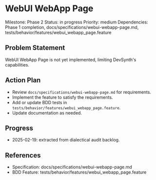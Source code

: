 # WebUI WebApp Page
Milestone: Phase 2
Status: in progress
Priority: medium
Dependencies: Phase 1 completion, docs/specifications/webui-webapp-page.md, tests/behavior/features/webui_webapp_page.feature

## Problem Statement
WebUI WebApp Page is not yet implemented, limiting DevSynth's capabilities.


## Action Plan
- Review `docs/specifications/webui-webapp-page.md` for requirements.
- Implement the feature to satisfy the requirements.
- Add or update BDD tests in `tests/behavior/features/webui_webapp_page.feature`.
- Update documentation as needed.

## Progress
- 2025-02-19: extracted from dialectical audit backlog.

## References
- Specification: docs/specifications/webui-webapp-page.md
- BDD Feature: tests/behavior/features/webui_webapp_page.feature
